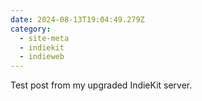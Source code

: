 ```yaml
---
date: 2024-08-13T19:04:49.279Z
category:
  - site-meta
  - indiekit
  - indieweb
---
```


Test post from my upgraded IndieKit server.
